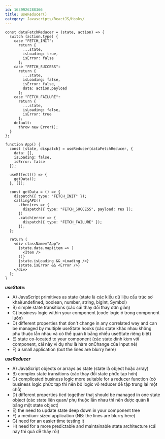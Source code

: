 ```yaml
---
id: 1639926288366
title: useReducer()
category: Javascripts/ReactJS/Hooks/
---
```


```
const dataFetchReducer = (state, action) => {
  switch (action.type) {
    case "FETCH_INIT":
      return {
        ...state,
        isLoading: true,
        isError: false
      };
    case "FETCH_SUCCESS":
      return {
        ...state,
        isLoading: false,
        isError: false,
        data: action.payload
      };
    case "FETCH_FAILURE":
      return {
        ...state,
        isLoading: false,
        isError: true
      };
    default:
      throw new Error();
  }
};

function App() {
  const [state, dispatch] = useReducer(dataFetchReducer, {
    data: [],
    isLoading: false,
    isError: false
  });

  useEffect(() => {
    getData();
  }, []);

  const getData = () => {
    dispatch({ type: "FETCH_INIT" });
    callingAPI()
      .then(res => {
        dispatch({ type: "FETCH_SUCCESS", payload: res });
      })
      .catch(error => {
        dispatch({ type: "FETCH_FAILURE" });
      });
  };

  return (
    <div className="App">
      {state.data.map(item => (
        <Item />
      ))}
      {state.isLoading && <Loading />}
      {state.isError && <Error />}
    </div>
  );
}
```
***useState:***

* A) JavaScript primitives as state (state là các kiểu dữ liệu cấu trúc sơ khai(undefined, boolean, number, string, bigInt, Symbol)
* B) simple state transitions (các cái thay đổi thay đơn giản)
* C) business logic within your component (code logic ở trong component luôn)
* D) different properties that don't change in any correlated way and can be managed by multiple useState hooks (các state khác nhau không phụ thuộc lẫn nhau và có thể quản lí bằng nhiều useState riêng biệt)
* E) state co-located to your component (các state dính kèm với component, cái này ví dụ như là hàm onChange của Input nè)
* F) a small application (but the lines are blurry here)

***useReducer***

* A) JavaScript objects or arrays as state (state là object hoặc array)
* B) complex state transitions (các thay đổi state phức tạp hơn)
* C) complicated business logic more suitable for a reducer function (có business logic phức tạp thì nên bỏ logic vô reducer để tập trung lại một chỗ)
* D) different properties tied together that should be managed in one state object (các state liên quan/ phụ thuộc lẫn nhau thì nên được quản lí bằng một state object)
* E) the need to update state deep down in your component tree
* F) a medium-sized application (NB: the lines are blurry here)
* G) need for an easier time testing it
* H) need for a more predictable and maintainable state architecture (cái này thì quá dễ thấy rồi)

